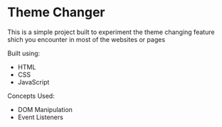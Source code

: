 # Theme Changer

This is a simple project built to experiment the theme changing feature shich you encounter in most of the websites or pages

Built using: 
 - HTML
 - CSS
 - JavaScript

Concepts Used:
 
 - DOM Manipulation
 - Event Listeners